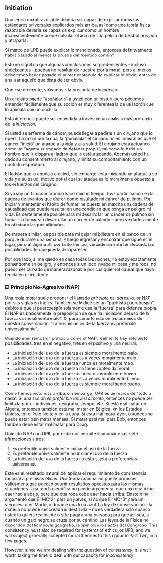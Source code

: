 ## Initiation

Una teoría moral razonable debería ser capaz de explicar todos los estándares universales explicados más arriba, así como una teoría física razonable debería se capaz de explicar cómo un hombre inconscientemente puede calcular el arco de una pelota de béisbol arrojada y atraparla.

Si marco de UPB puede explicar lo mencionado, entonces definitvamente habrá pasado al menos la prueba del “sentido común”.

Esto no significa que algunas conclusiones sorpredendentes – incluso shockeantes – puedan no resultar de nuestra teoría moral, pero al menos deberemos haber pasado el primer obstáculo de explicar lo obvio, antes de analizar aquello que dista de ser obvio.

Con eso en mente, volvamos a la pregunta de *iniciación*.

Un cirujano puede “apuñalarlo” a usted con un bisturí, pero podemos entender fácilemente que su acción es muy diferentea la de un ladrón que lo apuñala con un cuchillo.

Esta diferencia puede ser entendida a través de un análisis más profundo de la *iniciación*.

Si usted se enferma de cáncer, puede llegar a pedirle a un cirujano que lo opere. La razón por la cual la “puñalada” el cirujano no es inmoral es que el cáncer “inició” un ataque a la vida y a la salud. El cirujano está actuando como un “agente surrogado de defensa propia”, tal como lo haría un hombre que le dispara al ladrón que lo está atacando. Además usted ha dado su consentimiento al cirujano, y limita su comportamiento con un contrato específico.

El ladrón que lo apuñala a usted, sin embargo, está iniciando un ataque a su vida y a su salud, motivo por el cual su ataque es lo moralmente *opuesto* a los esfuerzos del cirujano.

Si yo soy un fumador crónico hace mucho tiempo, tuve participación en la cadena de eventos que dieron como resultado mi cáncer de pulmón. Por iniciar y mantener el hábito de fumar, he puesto en marcha una cadena de causalidad que puede resultar en una condición que ponga en peligro mi vida. Es certeramente posible para mí desarrollar un cáncer de pulmon sin fumar – o fumar sin desarrollar un cáncer de pulmón – pero verdaderamente he afectado las posibilidades.

De manera similar, es posible para mí dejar mi billetera en el banco de un parque durante una semana, y luego regresar y encontrar que sigue en el lugar, pero al dejarla allí por tanto tiempo, verdaderamente he afectado las posibilidades de que pueda desaparecer.

Por otro lado, si me quedo en casa todas las noches, no estoy exactamente poniéndome en peligro, y entonces si un loco invade mi casa y me roba, no puedo ser culpado de manera razonable por cualquier rol causal que haya tenido en el incidente.

### El Principio No-Agresivo (NAP)

Una regla moral suele proponer el llamado *principio no-agresivo*, or NAP por sus siglas en Inglés. También se le dice ser un “pacifista puercoespín”, debido a que el puercoespín solamente usa la “fuerza” para defensa propia. El NAP es básicamente la preposición de que “la iniciación del uso de la fuerza es moralmente malo”. O, para ponerlo más en los términos de nuestra conversación: “La no-iniciación de la fuerza es preferible universalmente”.

Cuando analizamos un principio como el NAP, realmente hay sólo siete posibilidades: tres en el negativo, tres en el positivo y una neutral:

- La iniciación del uso de la fuerza es siempre moralmente malo.
- La iniciación del uso de la fuerza es a veces moralmente malo.
- La iniciación del uso de la fuerza nunca es moralmente malo.
- La iniciación del uso de la fuerza no tiene contenido moral.
- La iniciación del uso de la fuerza nunca es moralmente bueno.
- La iniciación del uso de la fuerza es a veces moralmente bueno.
- La iniciación del uso de la fuerza es siempre moralmente bueno.

Como hemos visto más arriba, sin embargo, UPB es un marco de “todo o nada”. Si una acción es *preferible universalmente*, entonces no puede ser limitada por un individuos, geografía, tiempo, etc. Si está mal matar en Algeria, entonces también está mal matar en Bélgica, en los Estados Unidos, en el Polo Norte y en la Luna. Si está mal matar ayer, entonces no puede estar bien matar mañana. Si matar está mal para Bob, entonces también debe estar mal matar para Doug.

Uniendo NAP con UPB, por ende nos permite dismunuir esas siete afirmaciones a tres:

1. Es preferible universalmente iniciar el uso de la fuerza.
2. Es preferible universalmente no iniciar el uso de la fuerza.
3. La iniciación del uso de la fuerza no está sujeta a preferencias universales.

Este es el resultado natural del aplicar el requirimiento de consistencia racional a premisas éticas. Una teoría racional no puede proponer válidamenteque pueden ocurrir resultados opuestos para las mismas situaciones. Una teoría científica no puede argumentar que una roca debe caer hacia abajo, pero que otra roca debe caer hacia arriba. Einstein no argumentó que E=MC^2^ para un jueves, si no que E=MC^3^ para un viernoes, o en Marte, o durante una luna azul. La ley de conservación – la materia no puede ser creada ni destruída – no es verdadera solo cuando usted lo quiera realmente o si le paga a una persona para que así sea, o cuando un gato negro se cruza por su camino. Las leyes de la Física no dependen del tiempo, la geografia, la opinión o los actos del Congreso. This consistency must also be required for systems of ethics, or UPB, and we will subject generally accepted moral theories to this rigour in Part Two, in a few pages.

However, since we are dealing with the question of *consistency*, it is well worth taking the time to deal with our capacity for *inconsistency*.